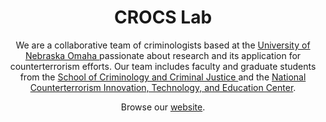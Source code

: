 <h1 align="center">CROCS Lab</h1>

<p align="center">We are a collaborative team of criminologists based at the <a href="https://unomaha.edu"> University of Nebraska Omaha </a> passionate about research and its application for counterterrorism efforts. Our team includes faculty and graduate students from the <a href="https://www.unomaha.edu/college-of-public-affairs-and-community-service/criminology-and-criminal-justice/index.php"> School of Criminology and Criminal Justice </a> and the <a href="https://www.unomaha.edu/ncite/index.php"> National Counterterrorism Innovation, Technology, and Education Center</a>.</p>

<p align="center">Browse our <a href="https://calvitro.github.io/crocs-website/"> website</a>.</p>
